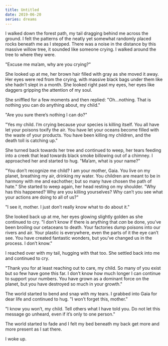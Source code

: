 ```yaml
---
title: Untitled
date: 2019-06-20
series: dreams
---
```


I walked down the forest path, my tail dragging behind me across the ground. I felt the patterns of the neatly yet somewhat randomly placed rocks beneath me as I stepped. There was a noise in the distance by this massive willow tree, it sounded like someone crying. I walked around the tree to where they were. 

"Excuse me ma’am, why are you crying?"

She looked up at me, her brown hair filled with gray as she moved it away. Her eyes were red from the crying, with massive black bags under them like she hadn’t slept in a month. She looked right past my eyes, her eyes like daggers gripping the attention of my soul.

She sniffled for a few moments and then replied: "Oh…nothing. That is nothing you can do anything about, my child."

"Are you sure there’s nothing I can do?"

"Yes my child. I’m crying because your species is killing itself. You all have let your poisons toxify the air. You have let your oceans become filled with the waste of your products. You have been killing my children, and the death toll is catching up."

She turned back towards her tree and continued to weep, her tears feeding into a creek that lead towards black smoke billowing out of a chimney. I approached her and started to hug. "Ma’am, what is your name?"

"You don’t recognize me child? I am your mother, Gaia. You live on my planet, breathing my air, drinking my water. You children are meant to be in harmony with me and eachother; but so many have chosen the path of hate." She started to weep again, her head resting on my shoulder. "Why has this happened? Why are you killing yourselves? Why can’t you see what your actions are doing to all of us?"

"I see it, mother. I just don’t really know what to do about it."

She looked back up at me, her eyes glowing slightly golden as she continued to cry. "I don’t know if there is anything that _can_ be done, you’ve been broiling our cetaceans to death. Your factories dump poisons into our rivers and air. Your plastic is everywhere, even the parts of it the eye can’t see. You have created fantastic wonders, but you’ve changed us in the process. I don’t know."

I reached over with my tail, hugging with that too. She settled back into me and continued to cry.

"Thank you for at least reaching out to care, my child. So many of you exist but so few have gone this far. I don’t know how much longer I can continue to support your numbers. You have grown as a dominant force on the planet, but you have destroyed so much in your growth."

The world started to bend and snap with my tears. I grabbed into Gaia for dear life and continued to hug. "I won’t forget this, mother."

"I know you won’t, my child. Tell others what I have told you. Do not let this message go unheard, even if it’s only to one person."

The world started to fade and I felt my bed beneath my back get more and more present as I sat there.

I woke up.